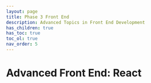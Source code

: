 ```yaml
---
layout: page
title: Phase 3 Front End
description: Advanced Topics in Front End Development
has_children: true
has_toc: true
toc_ol: true
nav_order: 5
---
```

<!-- markdownlint-disable single-h1 -->
# Advanced Front End: React
